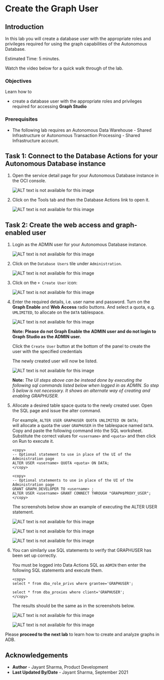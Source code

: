
# Create the Graph User

## Introduction

In this lab you will create a database user with the appropriate roles and privileges required for using the graph capabilities of the Autonomous Database.

Estimated Time: 5 minutes.

Watch the video below for a quick walk through of the lab.

[](youtube:CQh8Q24Rboc)

### Objectives

Learn how to
-  create a database user with the appropriate roles and privileges required for accessing **Graph Studio**


### Prerequisites

- The following lab requires an Autonomous Data Warehouse - Shared Infrastructure or Autonomous Transaction Processing - Shared Infrastructure account. 

## Task 1: Connect to the Database Actions for your Autonomous Database instance


1. Open the service detail page for your Autonomous Database instance in the OCI console. 

   ![ALT text is not available for this image](images/adw-details-page.png " ")

2. Click on the Tools tab and then the Database Actions link to open it. 
   
   ![ALT text is not available for this image](images/adb-tools-tab-dbactions.png " ")

## Task 2: Create the web access and graph-enabled user

1. Login as the ADMIN user for your Autonomous Database instance. 

    ![ALT text is not available for this image](./images/login.png " ")

2. Click on the `Database Users` tile under `Administration`. 
   
   ![ALT text is not available for this image](./images/db-actions-users.png " ")
   
3. Click on the `+ Create User` icon:

    ![ALT text is not available for this image](./images/db-actions-create-user.png " ")

4. Enter the required details, i.e. user name and password. Turn on the **Graph Enable** and **Web Access** radio buttons. And select a quota, e.g. `UMLIMITED`,  to allocate on the `DATA` tablespace.
   
   ![ALT text is not available for this image](images/db-actions-create-graph-user.png " ")

   **Note: Please do not Graph Enable the ADMIN user and do not login to Graph Studio as the ADMIN user.**

   Click the `Create User` button at the bottom of the panel to create the user with the specified credentials

   The newly created user will now be listed.

   ![ALT text is not available for this image](./images/db-actions-user-created.png " ")   

   **Note:** *The UI steps above can be instead done by executing the following sql commands listed below when logged in as ADMIN. So step 5 below is not necessary. It shows an alternate way of creating and enabling GRAPHUSER.*
   
5. Allocate a desired table space quota to the newly created user. Open the SQL page and issue the alter command.  

   For example, 
   `ALTER USER GRAPHUSER QUOTA UNLIMITED ON DATA;`   
   will allocate a quota the user `GRAPHUSER` in the tablespace named `DATA`.  
   Copy and paste the following command into the SQL worksheet.  
   Substitute the correct values for  `<username>` and `<quota>` and then click on Run to execute it.

      ```
      <copy>
      -- Optional statement to use in place of the UI of the Administration page
      ALTER USER <username> QUOTA <quota> ON DATA;
      </copy>
      ```

      ```
      <copy>
      -- Optional statements to use in place of the UI of the Administration page
      GRANT GRAPH_DEVELOPER TO <username> ;
      ALTER USER <username> GRANT CONNECT THROUGH "GRAPH$PROXY_USER";
      </copy>
      ``` 

   The screenshots below show an example of executing the ALTER USER statement.

   ![ALT text is not available for this image](./images/alter-user.png " ")  

   ![ALT text is not available for this image](./images/run-sql.png " ")  

   ![ALT text is not available for this image](./images/user-altered.png " ") 
 
 6. You can similarly use SQL statements to verify that GRAPHUSER has been set up correctly.  
    
    You must be logged into Data Actions SQL as `ADMIN` then enter the following SQL statements and execute them. 
     
    ```
    <copy>
    select * from dba_role_privs where grantee='GRAPHUSER';

    select * from dba_proxies where client='GRAPHUSER';
    </copy>
    ```
    The results should be the same as in the screenshots below.

    ![ALT text is not available for this image](images/graphuser-role-privs.png " ")

    ![ALT text is not available for this image](images/graphuser-proxy-grant.png " ")



Please **proceed to the next lab** to learn how to create and analyze graphs in ADB.

## Acknowledgements
* **Author** - Jayant Sharma, Product Development
* **Last Updated By/Date** - Jayant Sharma, September 2021
  
